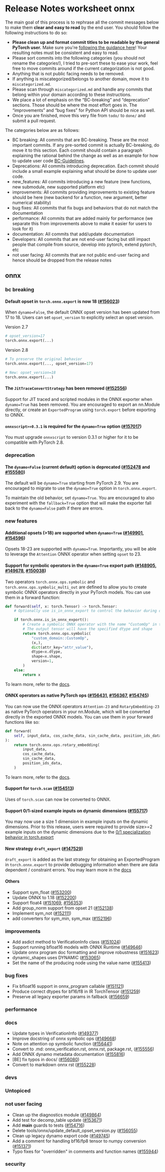 
# Release Notes worksheet onnx

The main goal of this process is to rephrase all the commit messages below to make them **clear and easy to read** by the end user. You should follow the following instructions to do so:

* **Please clean up and format commit titles to be readable by the general PyTorch user.** Make sure you're [following the guidance here](https://docs.google.com/document/d/14OmgGBr1w6gl1VO47GGGdwrIaUNr92DFhQbY_NEk8mQ/edit)! Your resulting notes must be consistent and easy to read.
* Please sort commits into the following categories (you should not rename the categories!), I tried to pre-sort these to ease your work, feel free to move commits around if the current categorization is not good.
* Anything that is not public facing needs to be removed.
* If anything is miscategorized/belongs to another domain, move it to `miscategorized.md`.
* Please scan through `miscategorized.md` and handle any commits that belong within your domain according to these instructions.
* We place a lot of emphasis on the “BC-breaking” and “deprecation” sections. Those should be where the most effort goes in. The “improvements” and “bug fixes” for Python API should be nice as well.
* Once you are finished, move this very file from `todo/` to `done/` and submit a pull request.

The categories below are as follows:

* BC breaking: All commits that are BC-breaking. These are the most important commits. If any pre-sorted commit is actually BC-breaking, do move it to this section. Each commit should contain a paragraph explaining the rational behind the change as well as an example for how to update user code [BC-Guidelines](https://docs.google.com/document/d/14OmgGBr1w6gl1VO47GGGdwrIaUNr92DFhQbY_NEk8mQ/edit#heading=h.a9htwgvvec1m).
* Deprecations: All commits introducing deprecation. Each commit should include a small example explaining what should be done to update user code.
* new_features: All commits introducing a new feature (new functions, new submodule, new supported platform etc)
* improvements: All commits providing improvements to existing feature should be here (new backend for a function, new argument, better numerical stability)
* bug fixes: All commits that fix bugs and behaviors that do not match the documentation
* performance: All commits that are added mainly for performance (we separate this from improvements above to make it easier for users to look for it)
* documentation: All commits that add/update documentation
* Developers: All commits that are not end-user facing but still impact people that compile from source, develop into pytorch, extend pytorch, etc
* not user facing: All commits that are not public end-user facing and hence should be dropped from the release notes

## onnx
### bc breaking

#### Default opset in `torch.onnx.export` is now 18 ([#156023](https://github.com/pytorch/pytorch/pull/156023))

When `dynamo=False`, the default ONNX opset version has been updated from 17 to 18. Users can set `opset_version` to explicitly select an opset version.

Version 2.7

```py
# opset_version=17
torch.onnx.export(...)
```

Version 2.8

```py
# To preserve the original behavior
torch.onnx.export(..., opset_version=17)

# New: opset_version=18
torch.onnx.export(...)
```

#### The `JitTraceConvertStrategy` has been removed ([#152556](https://github.com/pytorch/pytorch/pull/152556))

Support for JIT traced and scripted modules in the ONNX exporter when `dynamo=True` has been removed. You are encouraged to export an nn.Module directly, or create an `ExportedProgram` using `torch.export` before exporting to ONNX.

#### `onnxscript>=0.3.1` is required for the `dynamo=True` option ([#157017](https://github.com/pytorch/pytorch/pull/157017))

You must upgrade `onnxscript` to version 0.3.1 or higher for it to be compatible with PyTorch 2.8.

### deprecation

#### The `dynamo=False` (current default) option is deprecated ([#152478](https://github.com/pytorch/pytorch/pull/152478) and [#155580](https://github.com/pytorch/pytorch/pull/155580))

The default will be `dynamo=True` starting from PyTorch 2.9. You are encouraged to migrate to use the `dynamo=True` option in `torch.onnx.export`.

To maintain the old behavior, set `dynamo=True`. You are encouraged to also experiment with the `fallback=True` option that will make the exporter fall back to the `dynamo=False` path if there are errors.

### new features

#### Additional opsets (>18) are supported when `dynamo=True` ([#149901](https://github.com/pytorch/pytorch/pull/149901), [#154596](https://github.com/pytorch/pytorch/pull/154596))

Opsets 18-23 are supported with `dynamo=True`. Importantly, you will be able to leverage the `Attention` ONNX operator when setting `opset` to 23.

#### Support for symbolic operators in the `dynamo=True` export path ([#148905](https://github.com/pytorch/pytorch/pull/148905), [#149678](https://github.com/pytorch/pytorch/pull/149678), [#150038](https://github.com/pytorch/pytorch/pull/150038))

Two operators `torch.onnx.ops.symbolic` and `torch.onnx.ops.symbolic_multi_out` are defined to allow you to create symbolic ONNX operators directly in your PyTorch models. You can use them in a forward function:

```py
def forward(self, x: torch.Tensor) -> torch.Tensor:
    # Optionally use is_in_onnx_export to control the behavior during onnx export

    if torch.onnx.is_in_onnx_export():
        # Create a symbolic ONNX operator with the name "CustomOp" in the "custom_domain" domain.
        # The output tensor will have the specified dtype and shape
        return torch.onnx.ops.symbolic(
            "custom_domain::CustomOp",
            (x,),
            dict(attr_key="attr_value"),
            dtype=x.dtype,
            shape=x.shape,
            version=1,
        )
    else:
        return x
```

To learn more, refer to the [docs](https://docs.pytorch.org/docs/main/onnx_ops.html#symbolic-operators).

#### ONNX operators as native PyTorch ops ([#156431](https://github.com/pytorch/pytorch/pull/156431), [#156367](https://github.com/pytorch/pytorch/pull/156367), [#154745](https://github.com/pytorch/pytorch/pull/154745))

You can now use the ONNX operators `Attention-23` and `RotaryEmbedding-23` as native PyTorch operators in your nn.Module, which will be converted directly in the exported ONNX models. You can use them in your forward functions like so:

```py
def forward(
    self, input_data, cos_cache_data, sin_cache_data, position_ids_data
):
    return torch.onnx.ops.rotary_embedding(
        input_data,
        cos_cache_data,
        sin_cache_data,
        position_ids_data,
    )
```

To learn more, refer to the [docs](https://docs.pytorch.org/docs/main/onnx_ops.html#onnx-operators).

#### Support for `torch.scan` ([#154513](https://github.com/pytorch/pytorch/pull/154513))

Uses of `torch.scan` can now be converted to ONNX.

#### Support 0/1-sized example inputs on dynamic dimensions ([#155717](https://github.com/pytorch/pytorch/pull/155717))

You may now use a size 1 dimension in example inputs on the dynamic dimensions. Prior to this release, users were required to provide size>=2 example inputs on the dynamic dimensions due to the [0/1 specialization behavior in torch.export](https://docs.google.com/document/d/16VPOa3d-Liikf48teAOmxLc92rgvJdfosIy-yoT38Io)

#### New strategy `draft_export` ([#147529](https://github.com/pytorch/pytorch/pull/147529))

`draft_export` is added as the last strategy for obtaining an ExportedProgram in `torch.onnx.export` to provide debugging information when there are data dependent / constraint errors. You may learn more in the [docs](https://docs.pytorch.org/docs/main/draft_export.html)


#### Others
- Support sym_float ([#153200](https://github.com/pytorch/pytorch/pull/153200))
- Update ONNX to 1.18 ([#152200](https://github.com/pytorch/pytorch/pull/152200))
- Support float4 ([#151069](https://github.com/pytorch/pytorch/pull/151069), [#156353](https://github.com/pytorch/pytorch/pull/156353))
- Add group_norm support from opset 21 ([#152138](https://github.com/pytorch/pytorch/pull/152138))
- Implement sym_not ([#152111](https://github.com/pytorch/pytorch/pull/152111))
- add converters for sym_min, sym_max ([#152196](https://github.com/pytorch/pytorch/pull/152196))

### improvements
- Add asdict method to VerificationInfo class ([#151024](https://github.com/pytorch/pytorch/pull/151024))
- Support running bfloat16 models with ONNX Runtime ([#149646](https://github.com/pytorch/pytorch/pull/149646))
- Update onnx program doc formatting and improve robustness ([#151623](https://github.com/pytorch/pytorch/pull/151623))
- dynamic_shapes uses DYNAMIC ([#153065](https://github.com/pytorch/pytorch/pull/153065))
- Set the name of the producing node using the value name ([#155413](https://github.com/pytorch/pytorch/pull/155413))

### bug fixes
- Fix bfloat16 support in onnx_program callable ([#151121](https://github.com/pytorch/pytorch/pull/151121))
- Produce correct dtypes for bf16/f8 in IR TorchTensor ([#151259](https://github.com/pytorch/pytorch/pull/151259))
- Preserve all legacy exporter params in fallback ([#156659](https://github.com/pytorch/pytorch/pull/156659))

### performance

### docs
- Update types in VerificationInfo ([#149377](https://github.com/pytorch/pytorch/pull/149377))
- Improve docstring of onnx symbolic ops ([#149668](https://github.com/pytorch/pytorch/pull/149668))
- Note on attention op symbolic function ([#156441](https://github.com/pytorch/pytorch/pull/156441))
- Convert to .md: onnx_verification.rst, onnx.rst, package.rst, ([#155556](https://github.com/pytorch/pytorch/pull/155556))
- Add ONNX dynamo metadata documentation ([#155816](https://github.com/pytorch/pytorch/pull/155816))
- [BE] fix typos in docs/ ([#156080](https://github.com/pytorch/pytorch/pull/156080))
- Convert to markdown onnx rst ([#155228](https://github.com/pytorch/pytorch/pull/155228))

### devs

### Untopiced

### not user facing
- Clean up the diagnostics module ([#149864](https://github.com/pytorch/pytorch/pull/149864))
- Add test for decomp_table update ([#153671](https://github.com/pytorch/pytorch/pull/153671))
- Add __main__ guards to tests ([#154716](https://github.com/pytorch/pytorch/pull/154716))
- Delete tools/onnx/update_default_opset_version.py ([#156055](https://github.com/pytorch/pytorch/pull/156055))
- Clean up legacy dynamo export code ([#149745](https://github.com/pytorch/pytorch/pull/149745))
- Add a comment for handling bf16/fp8 tensor to numpy conversion ([#151371](https://github.com/pytorch/pytorch/pull/151371))
- Typo fixes for "overridden" in comments and function names ([#155944](https://github.com/pytorch/pytorch/pull/155944))
### security
